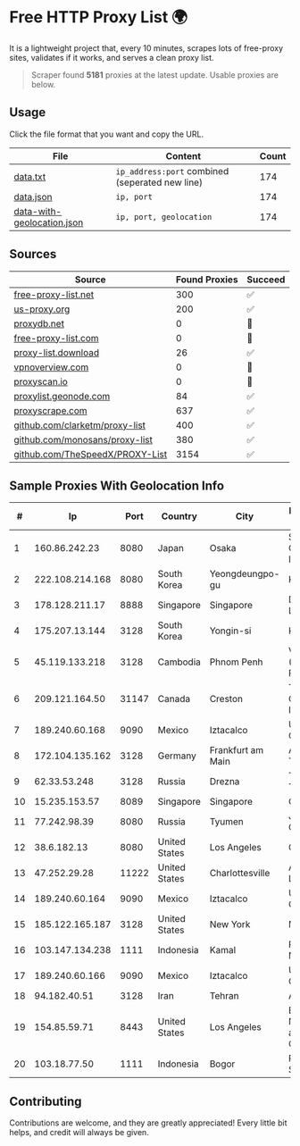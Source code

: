 
# Free HTTP Proxy List 🌍

It is a lightweight project that, every 10 minutes, scrapes lots of free-proxy sites, validates if it works, and serves a clean proxy list.


> Scraper found **5181** proxies at the latest update. Usable proxies are below.

## Usage

Click the file format that you want and copy the URL.


|File|Content|Count|
|----|-------|-----|
|[data.txt](https://raw.githubusercontent.com/themiralay/Proxy-List-World/master/data.txt)|`ip_address:port` combined (seperated new line)|174|
|[data.json](https://raw.githubusercontent.com/themiralay/Proxy-List-World/master/data.json)|`ip, port`|174|
|[data-with-geolocation.json](https://raw.githubusercontent.com/themiralay/Proxy-List-World/master/data-with-geolocation.json)|`ip, port, geolocation`|174|

## Sources

|Source|Found Proxies|Succeed|
|------|-------------|-------|
|[free-proxy-list.net](https://free-proxy-list.net)|300|✅|
|[us-proxy.org](https://www.us-proxy.org)|200|✅|
|[proxydb.net](http://proxydb.net)|0|🚫|
|[free-proxy-list.com](https://free-proxy-list.com/?page=&port=&type%5B%5D=http&type%5B%5D=https&up_time=0&search=Search)|0|🚫|
|[proxy-list.download](https://www.proxy-list.download/HTTP)|26|✅|
|[vpnoverview.com](https://vpnoverview.com/privacy/anonymous-browsing/free-proxy-servers)|0|🚫|
|[proxyscan.io](https://www.proxyscan.io)|0|🚫|
|[proxylist.geonode.com](https://proxylist.geonode.com/api/proxy-list?limit=300&page=1&sort_by=lastChecked&sort_type=desc&protocols=http,https)|84|✅|
|[proxyscrape.com](https://api.proxyscrape.com/v2/?request=displayproxies&protocol=http&timeout=10000&country=all&ssl=all&anonymity=all)|637|✅|
|[github.com/clarketm/proxy-list](https://raw.githubusercontent.com/clarketm/proxy-list/master/proxy-list-raw.txt)|400|✅|
|[github.com/monosans/proxy-list](https://raw.githubusercontent.com/monosans/proxy-list/main/proxies/http.txt)|380|✅|
|[github.com/TheSpeedX/PROXY-List](https://raw.githubusercontent.com/TheSpeedX/PROXY-List/master/http.txt)|3154|✅|


## Sample Proxies With Geolocation Info

|#|Ip|Port|Country|City|Internet Service Provider|
|-|--|----|-------|----|-------------------------|
|1|160.86.242.23|8080|Japan|Osaka|Sony Network Communications Inc|
|2|222.108.214.168|8080|South Korea|Yeongdeungpo-gu|Korea Telecom|
|3|178.128.211.17|8888|Singapore|Singapore|DigitalOcean, LLC|
|4|175.207.13.144|3128|South Korea|Yongin-si|Korea Telecom|
|5|45.119.133.218|3128|Cambodia|Phnom Penh|VIETTEL (CAMBODIA) PTE., LTD|
|6|209.121.164.50|31147|Canada|Creston|TELUS Communications Inc.|
|7|189.240.60.168|9090|Mexico|Iztacalco|Uninet S.A. de C.V.|
|8|172.104.135.162|3128|Germany|Frankfurt am Main|Akamai Technologies|
|9|62.33.53.248|3128|Russia|Drezna|TRANS-TELECOM|
|10|15.235.153.57|8089|Singapore|Singapore|OVH Hosting|
|11|77.242.98.39|8080|Russia|Tyumen|JSC "Russian Company" LIR|
|12|38.6.182.13|8080|United States|Los Angeles|Cnservers LLC|
|13|47.252.29.28|11222|United States|Charlottesville|Alibaba.com LLC|
|14|189.240.60.164|9090|Mexico|Iztacalco|Uninet S.A. de C.V.|
|15|185.122.165.187|3128|United States|New York|Massivegrid LTD|
|16|103.147.134.238|1111|Indonesia|Kamal|PT.MURNI MAKMUR ABADI|
|17|189.240.60.166|9090|Mexico|Iztacalco|Uninet S.A. de C.V.|
|18|94.182.40.51|3128|Iran|Tehran|Aria Shatel PJSC|
|19|154.85.59.71|8443|United States|Los Angeles|Beijing Baidu Netcom Science and Technology Co., Ltd.|
|20|103.18.77.50|1111|Indonesia|Bogor|PT Usaha Adi Sanggoro|



## Contributing

Contributions are welcome, and they are greatly appreciated! Every
little bit helps, and credit will always be given.

